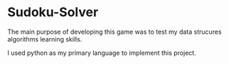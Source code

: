 # Sudoku-Solver
The main purpose of developing this game was to test my data strucures algorithms learning skills.

I used python as my primary language to implement this project.

